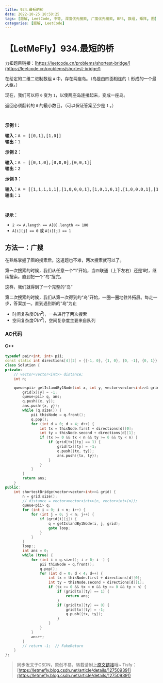 ```yaml
---
title: 934.最短的桥
date: 2022-10-25 10:50:25
tags: [题解, LeetCode, 中等, 深度优先搜索, 广度优先搜索, BFS, 数组, 矩阵, 图]
categories: [题解, LeetCode]
---
```


# 【LetMeFly】934.最短的桥

力扣题目链接：[https://leetcode.cn/problems/shortest-bridge/](https://leetcode.cn/problems/shortest-bridge/)

<p>在给定的二维二进制数组 <code>A</code> 中，存在两座岛。（岛是由四面相连的 <code>1</code> 形成的一个最大组。）</p>

<p>现在，我们可以将 <code>0</code> 变为 <code>1</code>，以使两座岛连接起来，变成一座岛。</p>

<p>返回必须翻转的 <code>0</code> 的最小数目。（可以保证答案至少是 <code>1</code> 。）</p>

<p> </p>

<p><strong>示例 1：</strong></p>

<pre>
<strong>输入：</strong>A = [[0,1],[1,0]]
<strong>输出：</strong>1
</pre>

<p><strong>示例 2：</strong></p>

<pre>
<strong>输入：</strong>A = [[0,1,0],[0,0,0],[0,0,1]]
<strong>输出：</strong>2
</pre>

<p><strong>示例 3：</strong></p>

<pre>
<strong>输入：</strong>A = [[1,1,1,1,1],[1,0,0,0,1],[1,0,1,0,1],[1,0,0,0,1],[1,1,1,1,1]]
<strong>输出：</strong>1</pre>

<p> </p>

<p><strong>提示：</strong></p>

<ul>
	<li><code>2 <= A.length == A[0].length <= 100</code></li>
	<li><code>A[i][j] == 0</code> 或 <code>A[i][j] == 1</code></li>
</ul>


    
## 方法一：广搜

在熟练掌握了图的搜索后，这道题也不难，两次搜索就可以了。

第一次搜索的时候，我们从任意一个“1”开始，当四联通（上下左右）还是1时，继续搜索，直到把一个“岛”搜完。

这样，我们就得到了一个完整的“岛”

第二次搜索的时候，我们从第一次得到的“岛”开始，一圈一圈地往外拓展。每走一步，答案加一。直到遇到新的“岛”为止

+ 时间复杂度$O(n^2)$，一共进行了两次搜索
+ 空间复杂度$O(n^2)$，空间复杂度主要来自队列

### AC代码

#### C++

```cpp
typedef pair<int, int> pii;
const static int directions[4][2] = {{-1, 0}, {1, 0}, {0, -1}, {0, 1}};
class Solution {
private:
    // vector<vector<int>> distance;
    int n;

    queue<pii> getIslandBy1Node(int x, int y, vector<vector<int>>& grid) {
        grid[x][y] = -1;
        queue<pii> q, ans;
        q.push({x, y});
        ans.push({x, y});
        while (q.size()) {
            pii thisNode = q.front();
            q.pop();
            for (int d = 0; d < 4; d++) {
                int tx = thisNode.first + directions[d][0];
                int ty = thisNode.second + directions[d][1];
                if (tx >= 0 && tx < n && ty >= 0 && ty < n) {
                    if (grid[tx][ty] == 1) {
                        grid[tx][ty] = -1;
                        q.push({tx, ty});
                        ans.push({tx, ty});
                    }
                }
            }
        }
        return ans;
    }
public:
    int shortestBridge(vector<vector<int>>& grid) {
        n = grid.size();
        // distance = vector<vector<int>>(n, vector<int>(n));
        queue<pii> q;
        for (int i = 0; i < n; i++) {
            for (int j = 0; j < n; j++) {
                if (grid[i][j]) {
                    q = getIslandBy1Node(i, j, grid);
                    goto loop;
                }
            }
        }
        loop:;
        int ans = 0;
        while (true) {
            for (int i = q.size(); i > 0; i--) {
                pii thisNode = q.front();
                q.pop();
                for (int d = 0; d < 4; d++) {
                    int tx = thisNode.first + directions[d][0];
                    int ty = thisNode.second + directions[d][1];
                    if (tx >= 0 && tx < n && ty >= 0 && ty < n) {
                        if (grid[tx][ty] == 1) {
                            return ans;
                        }
                        if (grid[tx][ty] == 0) {
                            grid[tx][ty] = -1;
                            q.push({tx, ty});
                        }
                    }
                }
            }
            ans++;
        }
        // return -1;  // FakeReturn
    }
};
```

> 同步发文于CSDN，原创不易，转载请附上[原文链接](https://blog.letmefly.xyz/2022/10/25/LeetCode%200934.%E6%9C%80%E7%9F%AD%E7%9A%84%E6%A1%A5/)哦~
> Tisfy：[https://letmefly.blog.csdn.net/article/details/127509391](https://letmefly.blog.csdn.net/article/details/127509391)
